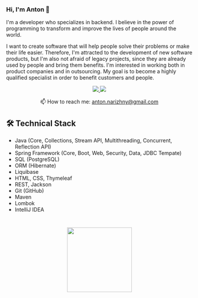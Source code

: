 ### Hi, I'm Anton 👋
I'm a developer who specializes in backend. I believe in the power of programming to transform and improve the lives of people around the world. 

I want to create software that will help people solve their problems or make their life easier. Therefore, I'm attracted to the development of new software products, but I'm also not afraid of legacy projects, since they are already used by people and bring them benefits. I'm interested in working both in product companies and in outsourcing. My goal is to become a highly qualified specialist in order to benefit customers and people.

<p align='center'>
   <a href="https://www.linkedin.com/in/anton-narizhny">
       <img src="https://img.shields.io/badge/linkedin-%230077B5.svg?&style=for-the-badge&logo=linkedin&logoColor=white"/>
   </a>
   <a href="https://t.me/anton_narizhny">
       <img src="https://img.shields.io/badge/Telegram-2CA5E0?style=for-the-badge&logo=telegram&logoColor=white"/>
   </a>
<p align='center'>
   📫 How to reach me: <a href='mailto:anton.narizhny@gmail.com'>anton.narizhny@gmail.com</a>
</p>

## 🛠 Technical Stack
*  Java (Core, Collections, Stream API, Multithreading, Concurrent, Reflection API)
*  Spring Framework (Core, Boot, Web, Security, Data, JDBC Tempate)
*  SQL (PostgreSQL)
*  ORM (Hibernate)
*  Liquibase
*  HTML, CSS, Thymeleaf
*  REST, Jackson
*  Git (GitHub)
*  Maven
*  Lombok
*  IntelliJ IDEA

<div align="center" style="margin: 40px 0">
   <a href="https://github.com/AntonNarizhny/github-profile-views-counter">
       <img width="175px" src="https://komarev.com/ghpvc/?username=AntonNarizhny&color=DE002D">
   </a>
</div>
